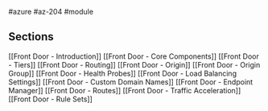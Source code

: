 #azure #az-204 #module 

## Sections
[[Front Door - Introduction]]
[[Front Door - Core Components]]
[[Front Door - Tiers]]
[[Front Door - Routing]]
[[Front Door - Origin]]
[[Front Door - Origin Group]]
[[Front Door - Health Probes]]
[[Front Door - Load Balancing Settings]]
[[Front Door - Custom Domain Names]]
[[Front Door - Endpoint Manager]]
[[Front Door - Routes]]
[[Front Door - Traffic Acceleration]]
[[Front Door - Rule Sets]]